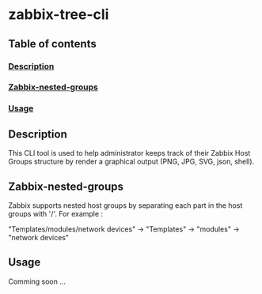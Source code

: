 # zabbix-tree-cli

## Table of contents

### [Description](#Description)
### [Zabbix-nested-groups](#Zabbix-nested-groups)
### [Usage](#Usage)


## Description

This CLI tool is used to help administrator keeps track of their Zabbix Host Groups structure by render a graphical output (PNG, JPG, SVG, json, shell).

## Zabbix-nested-groups

Zabbix supports nested host groups by separating each part in the host groups with '/'.
For example :

"Templates/modules/network devices"
-> "Templates"
    -> "modules"
        -> "network devices"

## Usage

Comming soon ...